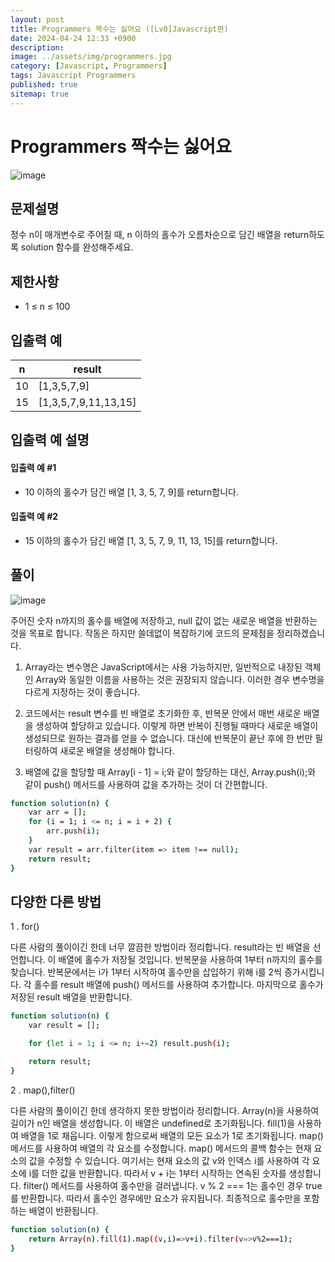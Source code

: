 ```yaml
---
layout: post
title: Programmers 짝수는 싫어요 ([Lv0]Javascript편)
date: 2024-04-24 12:33 +0900
description: 
image: ../assets/img/programmers.jpg
category: [Javascript, Programmers]
tags: Javascript Programmers
published: true
sitemap: true
---
```


# Programmers 짝수는 싫어요

![image](https://github.com/gnlgk/gnlgk.github.io/assets/161431748/dbaaf9de-7881-41ca-bb5e-fdfa442f0dd5)

## 문제설명

정수 n이 매개변수로 주어질 때, n 이하의 홀수가 오름차순으로 담긴 배열을 return하도록 solution 함수를 완성해주세요.

## 제한사항

* 1 ≤ n ≤ 100

## 입출력 예

|n|result|
|---|---|
|10|[1,3,5,7,9]|
|15|[1,3,5,7,9,11,13,15]|

## 입출력 예 설명

#### 입출력 예 #1

* 10 이하의 홀수가 담긴 배열 [1, 3, 5, 7, 9]를 return합니다.

####  입출력 예 #2

* 15 이하의 홀수가 담긴 배열 [1, 3, 5, 7, 9, 11, 13, 15]를 return합니다.

## 풀이

![image](https://github.com/gnlgk/gnlgk.github.io/assets/161431748/c0256263-5e4d-417b-bd16-778148115ae6)

주어진 숫자 n까지의 홀수를 배열에 저장하고, null 값이 없는 새로운 배열을 반환하는 것을 목표로 합니다. 작동은 하지만 쓸데없이 복잡하기에 코드의 문제점을 정리하겠습니다.

1. Array라는 변수명은 JavaScript에서는 사용 가능하지만, 일반적으로 내장된 객체인 Array와 동일한 이름을 사용하는 것은 권장되지 않습니다. 이러한 경우 변수명을 다르게 지정하는 것이 좋습니다.

2. 코드에서는 result 변수를 빈 배열로 초기화한 후, 반복문 안에서 매번 새로운 배열을 생성하여 할당하고 있습니다. 이렇게 하면 반복이 진행될 때마다 새로운 배열이 생성되므로 원하는 결과를 얻을 수 없습니다. 대신에 반복문이 끝난 후에 한 번만 필터링하여 새로운 배열을 생성해야 합니다.

3. 배열에 값을 할당할 때 Array[i - 1] = i;와 같이 할당하는 대신, Array.push(i);와 같이 push() 메서드를 사용하여 값을 추가하는 것이 더 간편합니다.

````bash
function solution(n) {
    var arr = [];
    for (i = 1; i <= n; i = i + 2) {
        arr.push(i);
    }
    var result = arr.filter(item => item !== null);
    return result;
}
````

## 다양한 다른 방법

1 . for()

다른 사람의 풀이이긴 한데 너무 깔끔한 방법이라 정리합니다. result라는 빈 배열을 선언합니다. 이 배열에 홀수가 저장될 것입니다. 반복문을 사용하여 1부터 n까지의 홀수를 찾습니다. 반복문에서는 i가 1부터 시작하여 홀수만을 삽입하기 위해 i를 2씩 증가시킵니다. 각 홀수를 result 배열에 push() 메서드를 사용하여 추가합니다. 마지막으로 홀수가 저장된 result 배열을 반환합니다.

````bash
function solution(n) {
    var result = [];

    for (let i = 1; i <= n; i+=2) result.push(i);

    return result;
}
````

2 . map(),filter()

다른 사람의 풀이이긴 한데 생각하지 못한 방법이라 정리합니다. Array(n)을 사용하여 길이가 n인 배열을 생성합니다. 이 배열은 undefined로 초기화됩니다. 
fill(1)을 사용하여 배열을 1로 채웁니다. 이렇게 함으로써 배열의 모든 요소가 1로 초기화됩니다. map() 메서드를 사용하여 배열의 각 요소를 수정합니다. map() 메서드의 콜백 함수는 현재 요소의 값을 수정할 수 있습니다. 여기서는 현재 요소의 값 v와 인덱스 i를 사용하여 각 요소에 i를 더한 값을 반환합니다. 따라서 v + i는 1부터 시작하는 연속된 숫자를 생성합니다. filter() 메서드를 사용하여 홀수만을 걸러냅니다. v % 2 === 1는 홀수인 경우 true를 반환합니다. 따라서 홀수인 경우에만 요소가 유지됩니다. 최종적으로 홀수만을 포함하는 배열이 반환됩니다.

````bash
function solution(n) {
    return Array(n).fill(1).map((v,i)=>v+i).filter(v=>v%2===1);
} 
````
